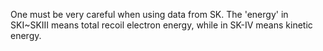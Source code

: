 One must be very careful when using data from SK.
The 'energy' in SKI~SKIII means total recoil electron energy, while in SK-IV means kinetic energy.
